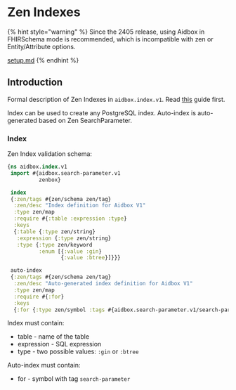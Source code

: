 # Zen Indexes

{% hint style="warning" %}
Since the 2405 release, using Aidbox in FHIRSchema mode is recommended, which is incompatible with zen or Entity/Attribute options.

[setup.md](../../../../modules/profiling-and-validation/fhir-schema-validator/setup.md "mention")
{% endhint %}

## Introduction

Formal description of Zen Indexes in `aidbox.index.v1`.  Read [this](../../../../deployment-and-maintenance/indexes/#how-to-make-my-index-explicitly-with-sql) guide first.

Index can be used to create any PostgreSQL index. Auto-index is auto-generated based on Zen SearchParameter.&#x20;

### Index

Zen Index validation schema:

```clojure
{ns aidbox.index.v1
 import #{aidbox.search-parameter.v1
          zenbox}

 index
 {:zen/tags #{zen/schema zen/tag}
  :zen/desc "Index definition for Aidbox V1"
  :type zen/map
  :require #{:table :expression :type}
  :keys
  {:table {:type zen/string}
   :expression {:type zen/string}
   :type {:type zen/keyword
          :enum [{:value :gin}
                 {:value :btree}]}}}

 auto-index
 {:zen/tags #{zen/schema zen/tag}
  :zen/desc "Auto-generated index definition for Aidbox V1"
  :type zen/map
  :require #{:for}
  :keys
  {:for {:type zen/symbol :tags #{aidbox.search-parameter.v1/search-parameter}}}}}
```

Index must contain:

* table - name of the table
* expression - SQL expression&#x20;
* type - two possible values: `:gin` or `:btree`

Auto-index must contain:

* for - symbol with tag `search-parameter`
